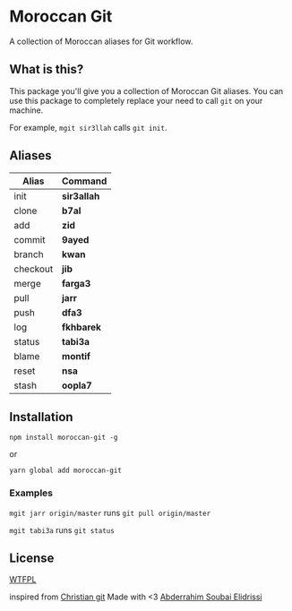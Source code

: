 # Moroccan Git

A collection of Moroccan aliases for Git workflow.

## What is this?

This package you'll give you a collection of Moroccan Git aliases.
You can use this package to completely replace your need to call `git` on your machine.

For example, `mgit sir3llah` calls `git init`.

## Aliases

| Alias    | Command       |
| -------- | ------------- |
| init     | **sir3allah** |
| clone    | **b7al**      |
| add      | **zid**       |
| commit   | **9ayed**     |
| branch   | **kwan**      |
| checkout | **jib**       |
| merge    | **farga3**    |
| pull     | **jarr**      |
| push     | **dfa3**      |
| log      | **fkhbarek**  |
| status   | **tabi3a**    |
| blame    | **montif**    |
| reset    | **nsa**       |
| stash    | **oopla7**    |

## Installation

`npm install moroccan-git -g`

or

`yarn global add moroccan-git`

### Examples

`mgit jarr origin/master` runs `git pull origin/master`

`mgit tabi3a` runs `git status`

## License

[WTFPL](http://www.wtfpl.net/txt/copying/)

inspired from [Christian git](https://github.com/alexmacarthur/christian-git)
Made with <3 [Abderrahim Soubai Elidrissi](https://twitter.com/Ginix_Labs)
